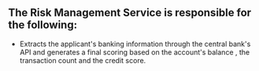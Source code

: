 ## The Risk Management Service is responsible for the following:
- Extracts the applicant's banking information through the central bank's API and generates a final scoring based on the  account's balance , the transaction count and the credit score.